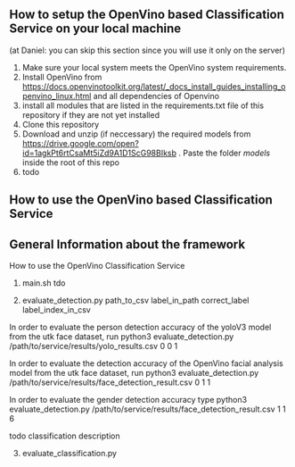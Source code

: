 ## How to setup the OpenVino based Classification Service on your local machine 
(at Daniel: you can skip this section since you will use it only on the server)

1. Make sure your local system meets the OpenVino system requirements.  
2. Install OpenVino from https://docs.openvinotoolkit.org/latest/_docs_install_guides_installing_openvino_linux.html and all dependencies of Openvino
3. install all modules that are listed in the requirements.txt file of this repository if they are not yet installed
4. Clone this repository
5. Download and unzip (if neccessary) the required models from https://drive.google.com/open?id=1agkPt6rtCsaMt5iZd9A1D1ScG98BIksb . Paste the folder *models* inside the root of this repo
6. todo

## How to use the OpenVino based Classification Service


## General Information about the framework 


How to use the OpenVino Classification Service

1. main.sh tdo

2. evaluate_detection.py 
    path_to_csv 
    label_in_path 
    correct_label 
    label_index_in_csv

In order to evaluate the person detection accuracy of the yoloV3 model from the utk face dataset, run
python3 evaluate_detection.py /path/to/service/results/yolo_results.csv 0 0 1


In order to evaluate the detection accuracy of the OpenVino facial analysis model from the utk face dataset, run
python3 evaluate_detection.py /path/to/service/results/face_detection_result.csv 0 1 1

In order to evaluate the gender detection accuracy type 
python3 evaluate_detection.py /path/to/service/results/face_detection_result.csv 1 1 6

todo classification description



3. evaluate_classification.py

